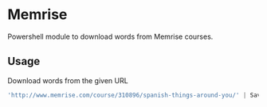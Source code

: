# Memrise
Powershell module to download words from Memrise courses.

## Usage 

Download words from the given URL <br />

```powershell
'http://www.memrise.com/course/310896/spanish-things-around-you/' | Save-MemriseCourse -OutputDir 'courses'
```
